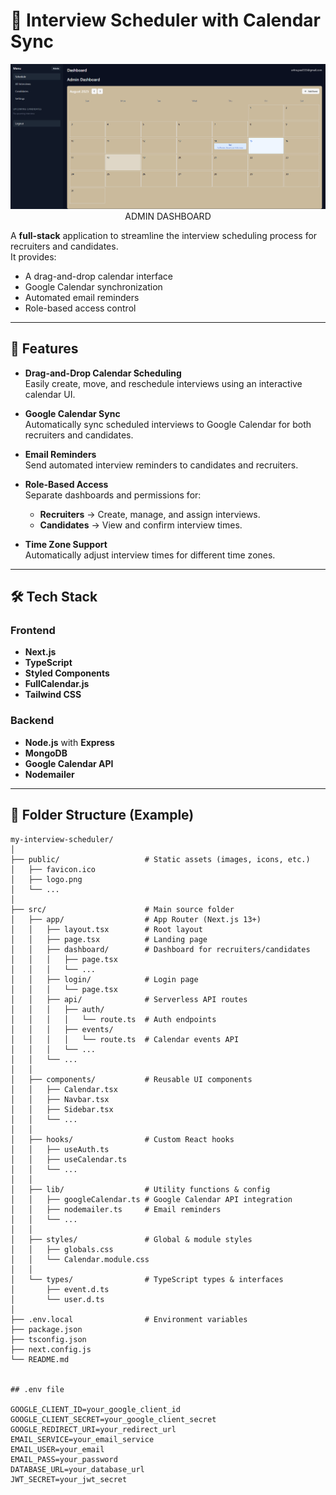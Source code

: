 # 📅 Interview Scheduler with Calendar Sync

<p align="center">
  <img src="src/assets/Cal-1.png" alt="App Screenshot" width="700">
  ADMIN DASHBOARD
</p>

A **full-stack** application to streamline the interview scheduling process for recruiters and candidates.  
It provides:
- A drag-and-drop calendar interface  
- Google Calendar synchronization  
- Automated email reminders  
- Role-based access control  

---

## 🚀 Features

- **Drag-and-Drop Calendar Scheduling**  
  Easily create, move, and reschedule interviews using an interactive calendar UI.

- **Google Calendar Sync**  
  Automatically sync scheduled interviews to Google Calendar for both recruiters and candidates.

- **Email Reminders**  
  Send automated interview reminders to candidates and recruiters.

- **Role-Based Access**  
  Separate dashboards and permissions for:
  - **Recruiters** → Create, manage, and assign interviews.
  - **Candidates** → View and confirm interview times.

- **Time Zone Support**  
  Automatically adjust interview times for different time zones.

---

## 🛠 Tech Stack

### **Frontend**
- **Next.js**
- **TypeScript**
- **Styled Components**
- **FullCalendar.js**
- **Tailwind CSS**

### **Backend**
- **Node.js** with **Express**
- **MongoDB**
- **Google Calendar API**
- **Nodemailer**

---

## 📂 Folder Structure (Example)

```plaintext
my-interview-scheduler/
│
├── public/                   # Static assets (images, icons, etc.)
│   ├── favicon.ico
│   ├── logo.png
│   └── ... 
│
├── src/                      # Main source folder
│   ├── app/                  # App Router (Next.js 13+)
│   │   ├── layout.tsx        # Root layout
│   │   ├── page.tsx          # Landing page
│   │   ├── dashboard/        # Dashboard for recruiters/candidates
│   │   │   ├── page.tsx
│   │   │   └── ...
│   │   ├── login/            # Login page
│   │   │   └── page.tsx
│   │   ├── api/              # Serverless API routes
│   │   │   ├── auth/
│   │   │   │   └── route.ts  # Auth endpoints
│   │   │   ├── events/
│   │   │   │   └── route.ts  # Calendar events API
│   │   │   └── ...
│   │   └── ...
│   │
│   ├── components/           # Reusable UI components
│   │   ├── Calendar.tsx
│   │   ├── Navbar.tsx
│   │   ├── Sidebar.tsx
│   │   └── ...
│   │
│   ├── hooks/                # Custom React hooks
│   │   ├── useAuth.ts
│   │   ├── useCalendar.ts
│   │   └── ...
│   │
│   ├── lib/                  # Utility functions & config
│   │   ├── googleCalendar.ts # Google Calendar API integration
│   │   ├── nodemailer.ts     # Email reminders
│   │   └── ...
│   │
│   ├── styles/               # Global & module styles
│   │   ├── globals.css
│   │   └── Calendar.module.css
│   │
│   └── types/                # TypeScript types & interfaces
│       ├── event.d.ts
│       └── user.d.ts
│
├── .env.local                # Environment variables
├── package.json
├── tsconfig.json
├── next.config.js
└── README.md


## .env file

GOOGLE_CLIENT_ID=your_google_client_id
GOOGLE_CLIENT_SECRET=your_google_client_secret
GOOGLE_REDIRECT_URI=your_redirect_url
EMAIL_SERVICE=your_email_service
EMAIL_USER=your_email
EMAIL_PASS=your_password
DATABASE_URL=your_database_url
JWT_SECRET=your_jwt_secret
